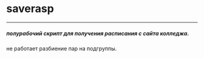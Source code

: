 # saverasp
****
##### полурабочий скрипт для получения расписания с сайта колледжа.

не работает разбиение пар на подгруппы.